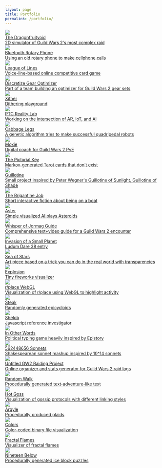 ```yaml
---
layout: page
title: Portfolio
permalink: /portfolio/
---
```


<div class="portfolio-container">

<a href="https://hobinjk.github.io/dragonfruitvoid/" class="portfolio-item">
    <img src="/assets/images/portfolio/dragonfruitvoid_too.png" class="portfolio-hero" />
    <div class="portfolio-title">The Dragonfruitvoid</div>
    <div class="portfolio-subtitle">2D simulator of Guild Wars 2's most complex raid</div>
</a>

<a href="https://hobinjk.github.io//hardware/bluetooth/hackery/2024/09/11/bluetooth-rotary-phone/" class="portfolio-item">
    <img src="/assets/images/portfolio/bluetooth_rotary_phone.jpg" class="portfolio-hero" />
    <div class="portfolio-title">Bluetooth Rotary Phone</div>
    <div class="portfolio-subtitle">Using an old rotary phone to make cellphone calls</div>
</a>

<a href="https://hobinjk.github.io/league-of-lines/" class="portfolio-item">
    <img src="/assets/images/portfolio/league_of_lines.png" class="portfolio-hero" />
    <div class="portfolio-title">League of Lines</div>
    <div class="portfolio-subtitle">Voice-line-based online competitive card game</div>
</a>

<a href="https://optimizer.discretize.eu/?m=raids" class="portfolio-item">
    <img src="/assets/images/portfolio/discretize_gear_optimizer.png" class="portfolio-hero" />
    <div class="portfolio-title">Discretize Gear Optimizer</div>
    <div class="portfolio-subtitle">Part of a team building an optimizer for Guild Wars 2 gear sets</div>
</a>

<a href="https://hobinjk.github.io/xither/" class="portfolio-item">
    <img src="/assets/images/portfolio/xither.png" class="portfolio-hero" />
    <div class="portfolio-title">Xither</div>
    <div class="portfolio-subtitle">Dithering playground</div>
</a>

<a href="https://www.ptc.com/en/about/reality-lab" class="portfolio-item">
    <img src="/assets/images/portfolio/ptc.png" class="portfolio-hero" />
    <div class="portfolio-title">PTC Reality Lab</div>
    <div class="portfolio-subtitle">Working on the intersection of AR, IoT, and AI</div>
</a>

<a href="https://hobinjk.github.io/cabbage-legs/" class="portfolio-item">
    <img src="/assets/images/portfolio/cabbage_legs.png" class="portfolio-hero" />
    <div class="portfolio-title">Cabbage Legs</div>
    <div class="portfolio-subtitle">A genetic algorithm tries to make successful quadripedal robots</div>
</a>

<a href="https://hobinjk.github.io/moxie/" class="portfolio-item">
    <img src="/assets/images/portfolio/moxie.png" class="portfolio-hero" />
    <div class="portfolio-title">Moxie</div>
    <div class="portfolio-subtitle">Digital coach for Guild Wars 2 PvE</div>
</a>

<!--
<a href="" class="portfolio-item">
    <img src="/assets/images/portfolio/placeholder.png" class="portfolio-hero" />
    <div class="portfolio-title">Skill Rainbow</div>
    <div class="portfolio-subtitle">Turns Guild Wars 2 benchmark logs into a rhythm game</div>
</a>
-->

<a href="https://hobinjk.github.io/the-pictorial-key/" class="portfolio-item">
    <img src="/assets/images/portfolio/the_pictorial_key.png" class="portfolio-hero" />
    <div class="portfolio-title">The Pictorial Key</div>
    <div class="portfolio-subtitle">Markov-generated Tarot cards that don't exist</div>
</a>

<a href="https://hobinjk.github.io/guillotine/" class="portfolio-item">
    <img src="/assets/images/portfolio/guillotine.png" class="portfolio-hero" />
    <div class="portfolio-title">Guillotine</div>
    <div class="portfolio-subtitle">Small project inspired by Peter Wegner's Guillotine of Sunlight, Guillotine of Shade </div>
</a>

<a href="https://hobinjk.github.io/the-brigantine-job/" class="portfolio-item">
    <img src="/assets/images/portfolio/the_brigantine_job.png" class="portfolio-hero" />
    <div class="portfolio-title">The Brigantine Job</div>
    <div class="portfolio-subtitle">Short interactive fiction about being on a boat</div>
</a>

<a href="https://hobinjk.github.io/aster/" class="portfolio-item">
    <img src="/assets/images/portfolio/aster.png" class="portfolio-hero" />
    <div class="portfolio-title">Aster</div>
    <div class="portfolio-subtitle">Simple visualized AI plays Asteroids</div>
</a>

<a href="https://hobinjk.github.io/gw2blog/posts/whisper-guide/" class="portfolio-item">
    <img src="/assets/images/portfolio/jormag.png" class="portfolio-hero" />
    <div class="portfolio-title">Whisper of Jormag Guide</div>
    <div class="portfolio-subtitle">Comprehensive text+video guide for a Guild Wars 2 encounter</div>
</a>

<a href="https://hobinjk.github.io/invasion-of-a-small-planet/" class="portfolio-item">
    <img src="/assets/images/portfolio/invasion_of_a_small_planet.png" class="portfolio-hero" />
    <div class="portfolio-title">Invasion of a Small Planet</div>
    <div class="portfolio-subtitle">Ludum Dare 38 entry</div>
</a>

<a href="https://hobinjk.github.io/sea-of-stars/" class="portfolio-item">
    <img src="/assets/images/portfolio/sea_of_stars.png" class="portfolio-hero" />
    <div class="portfolio-title">Sea of Stars</div>
    <div class="portfolio-subtitle">Art piece based on a trick you can do in the real world with transparencies</div>
</a>

<a href="https://hobinjk.github.io/explosion/" class="portfolio-item">
    <img src="/assets/images/portfolio/explosion.png" class="portfolio-hero" />
    <div class="portfolio-title">Explosion</div>
    <div class="portfolio-subtitle">Tiny fireworks visualizer</div>
</a>

<!--
<a href="" class="portfolio-item">
    <img src="/assets/images/portfolio/placeholder.png" class="portfolio-hero" />
    <div class="portfolio-title">Asperrima</div>
    <div class="portfolio-subtitle">High school portfolio website</div>
</a>
-->


<a href="https://hobinjk.github.io/place-webgl/" class="portfolio-item">
    <img src="/assets/images/portfolio/place.png" class="portfolio-hero" />
    <div class="portfolio-title">r/place WebGL</div>
    <div class="portfolio-subtitle">Visualization of r/place using WebGL to highlight activity</div>
</a>

<a href="https://hobinjk.github.io/steak/" class="portfolio-item">
    <img src="/assets/images/portfolio/steak.png" class="portfolio-hero" />
    <div class="portfolio-title">Steak</div>
    <div class="portfolio-subtitle">Randomly generated epicycloids</div>
</a>

<a href="https://hobinjk.github.io/shelob/" class="portfolio-item">
    <img src="/assets/images/portfolio/shelob.png" class="portfolio-hero" />
    <div class="portfolio-title">Shelob</div>
    <div class="portfolio-subtitle">Javascript reference investigator</div>
</a>

<a href="https://hobinjk.github.io/in-other-words/" class="portfolio-item">
    <img src="/assets/images/portfolio/in_other_words.png" class="portfolio-hero" />
    <div class="portfolio-title">In Other Words</div>
    <div class="portfolio-subtitle">Political typing game heavily inspired by Epistory</div>
</a>

<a href="https://hobinjk.github.io/562448656-sonnets/" class="portfolio-item">
    <img src="/assets/images/portfolio/sonnets.png" class="portfolio-hero" />
    <div class="portfolio-title">562448656 Sonnets</div>
    <div class="portfolio-subtitle">Shakespearean sonnet mashup inspired by 10^14 sonnets</div>
</a>

<a href="https://bytehaven.org/" class="portfolio-item">
    <img src="/assets/images/portfolio/untitled.png" class="portfolio-hero" />
    <div class="portfolio-title">Untitled GW2 Raiding Project</div>
    <div class="portfolio-subtitle">Online organizer and stats generator for Guild Wars 2 raid logs</div>
</a>

<a href="https://hobinjk.github.io/random-walk/" class="portfolio-item">
    <img src="/assets/images/portfolio/random_walk.png" class="portfolio-hero" />
    <div class="portfolio-title">Random Walk</div>
    <div class="portfolio-subtitle">Procedurally generated text-adventure-like text</div>
</a>
<!--
<a href="https://hobinjk.github.io/really-like-you/" class="portfolio-item">
    <img src="/assets/images/portfolio/placeholder.png" class="portfolio-hero" />
    <div class="portfolio-title">Really Like You</div>
    <div class="portfolio-subtitle">Markov chains for song lyrics</div>
</a>
  -->

<a href="https://hobinjk.github.io/hot-goss/" class="portfolio-item">
    <img src="/assets/images/portfolio/hot_goss.png" class="portfolio-hero" />
    <div class="portfolio-title">Hot Goss</div>
    <div class="portfolio-subtitle">Visualization of gossip protocols with different linking styles</div>
</a>

<a href="https://hobinjk.github.io/argyle/argyle.html" class="portfolio-item">
    <img src="/assets/images/portfolio/argyle.png" class="portfolio-hero" />
    <div class="portfolio-title">Argyle</div>
    <div class="portfolio-subtitle">Procedurally produced plaids</div>
</a>

<a href="https://hobinjk.github.io/colors/" class="portfolio-item">
    <img src="/assets/images/portfolio/colors.png" class="portfolio-hero" />
    <div class="portfolio-title">Colors</div>
    <div class="portfolio-subtitle">Color-coded binary file visualization</div>
</a>

<a href="https://hobinjk.github.io/fractal-flames/" class="portfolio-item">
    <img src="/assets/images/portfolio/fractal_flames.png" class="portfolio-hero" />
    <div class="portfolio-title">Fractal Flames</div>
    <div class="portfolio-subtitle">Visualizer of fractal flames</div>
</a>

<a href="https://hobinjk.github.io/nineteen-below/" class="portfolio-item">
    <img src="/assets/images/portfolio/nineteen_below.png" class="portfolio-hero" />
    <div class="portfolio-title">Nineteen Below</div>
    <div class="portfolio-subtitle">Procedurally generated ice block puzzles</div>
</a>
